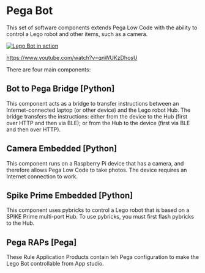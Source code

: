 # Pega Bot

This set of software components extends Pega Low Code with the ability to control a Lego robot and other items, such as a camera.

[![Lego Bot in action](https://img.youtube.com/vi/qnWUKzDhosU/3.jpg)](https://www.youtube.com/watch?v=qnWUKzDhosU)

https://www.youtube.com/watch?v=qnWUKzDhosU

There are four main components:

## Bot to Pega Bridge [Python]
This component acts as a bridge to transfer instructions between an Internet-connected laptop (or other  device) and the Lego robot Hub. The bridge transfers the instructions: either from the device to the Hub (first over HTTP and then via BLE); or from the Hub to the device (first via BLE and then over HTTP).

## Camera Embedded [Python]
This component runs on a Raspberry Pi device that has a camera, and therefore allows Pega Low Code to take photos. The device requires an Internet connection to work.

## Spike Prime Embedded [Python]
This component uses pybricks to control a Lego robot that is based on a SPIKE Prime multi-port Hub. To use pybricks, you must first flash pybricks to the Hub.

## Pega RAPs [Pega]
These Rule Application Products contain teh Pega configuration to make the Lego Bot controllable from App studio.
